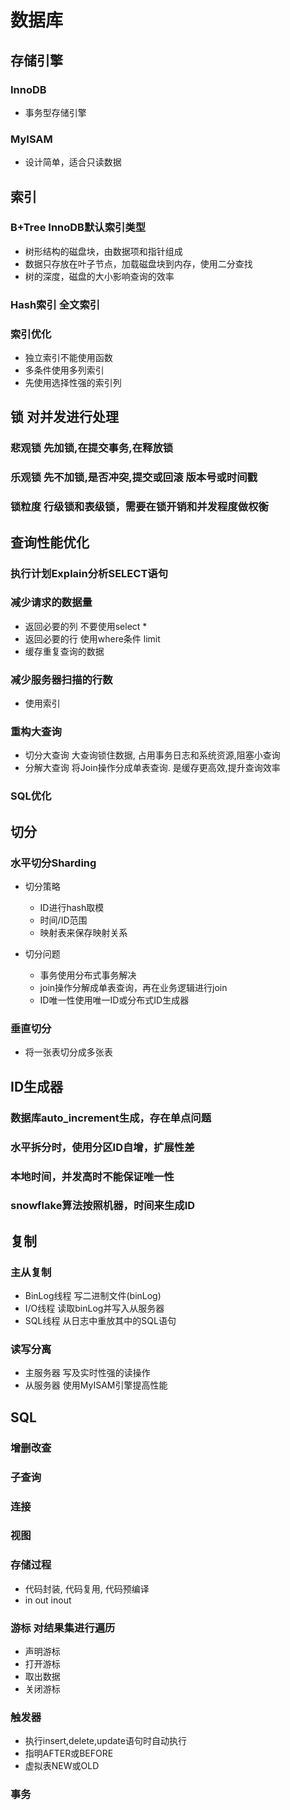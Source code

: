 # 数据库

## 存储引擎

### InnoDB

- 事务型存储引擎

### MyISAM

- 设计简单，适合只读数据

## 索引

### B+Tree InnoDB默认索引类型

- 树形结构的磁盘块，由数据项和指针组成
- 数据只存放在叶子节点，加载磁盘块到内存，使用二分查找
- 树的深度，磁盘的大小影响查询的效率

### Hash索引 全文索引

### 索引优化

-  独立索引不能使用函数
-  多条件使用多列索引
-  先使用选择性强的索引列

## 锁 对并发进行处理

### 悲观锁 先加锁,在提交事务,在释放锁

### 乐观锁 先不加锁,是否冲突,提交或回滚  版本号或时间戳

### 锁粒度 行级锁和表级锁，需要在锁开销和并发程度做权衡

## 查询性能优化

### 执行计划Explain分析SELECT语句

### 减少请求的数据量 

- 返回必要的列 不要使用select *
- 返回必要的行 使用where条件 limit
- 缓存重复查询的数据

### 减少服务器扫描的行数

- 使用索引

### 重构大查询

- 切分大查询 大查询锁住数据, 占用事务日志和系统资源,阻塞小查询
- 分解大查询 将Join操作分成单表查询. 是缓存更高效,提升查询效率

### SQL优化

## 切分

### 水平切分Sharding

- 切分策略

  - ID进行hash取模
  - 时间/ID范围
  - 映射表来保存映射关系

- 切分问题

  - 事务使用分布式事务解决
  - join操作分解成单表查询，再在业务逻辑进行join
  - ID唯一性使用唯一ID或分布式ID生成器

### 垂直切分

- 将一张表切分成多张表

## ID生成器

### 数据库auto_increment生成，存在单点问题

### 水平拆分时，使用分区ID自增，扩展性差

### 本地时间，并发高时不能保证唯一性

### snowflake算法按照机器，时间来生成ID

## 复制

### 主从复制

- BinLog线程 写二进制文件(binLog)
- I/O线程 读取binLog并写入从服务器
- SQL线程 从日志中重放其中的SQL语句

### 读写分离

- 主服务器 写及实时性强的读操作
- 从服务器 使用MyISAM引擎提高性能

## SQL

### 增删改查

### 子查询

### 连接

### 视图 

### 存储过程

-  代码封装, 代码复用, 代码预编译
-  in out inout

### 游标 对结果集进行遍历

- 声明游标
- 打开游标
- 取出数据
- 关闭游标

### 触发器

-  执行insert,delete,update语句时自动执行
-  指明AFTER或BEFORE
-  虚拟表NEW或OLD

### 事务

